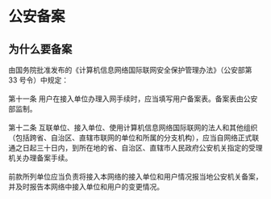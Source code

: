 <properties
	pageTitle="公安备案 | Azure"
	description="公安备案原因"
	services="public-security-registration"
	documentationCenter=""
	authors="will"
	manager="edwinc"
	editor=""
	tags="public-security-registration"/>

<tags
	ms.service="public-security-registration"
	ms.workload=""
	ms.tgt_pltfrm=""
	ms.devlang="na"
	ms.topic="article"
	ms.date="03/2017"
	wacn.date="03/2017"
	wacn.lang="cn" 
	ms.author="will"/>

# 公安备案

## 为什么要备案
由国务院批准发布的《计算机信息网络国际联网安全保护管理办法》（公安部第 33 号令）中规定：
</br>
</br>
第十一条 用户在接入单位办理入网手续时，应当填写用户备案表。备案表由公安部监制。
</br>
</br>
第十二条 互联单位、接入单位、使用计算机信息网络国际联网的法人和其他组织（包括跨省、自治区、直辖市联网的单位和所属的分支机构），应当自网络正式联通之日起三十日内，到所在地的省、自治区、直辖市人民政府公安机关指定的受理机关办理备案手续。
</br>
</br>
前款所列单位应当负责将接入本网络的接入单位和用户情况报当地公安机关备案，并及时报告本网络中接入单位和用户的变更情况。

